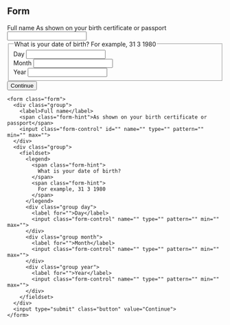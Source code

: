 ## Form

<form class="form">
  <div class="group">
    <label>Full name</label>
    <span class="form-hint">As shown on your birth certificate or passport</span>
    <input class="form-control" id="" name="" type="" pattern="" min="" max="">
  </div>
  <div class="group">
    <fieldset>
      <legend>
        <span class="form-hint">
          What is your date of birth?
        </span>
        <span class="form-hint">
          For example, 31 3 1980
        </span>
      </legend>
      <div class="group day">
        <label for="">Day</label>
        <input class="form-control" name="" type="" pattern="" min="" max="">
      </div>
      <div class="group month">
        <label for="">Month</label>
        <input class="form-control" name="" type="" pattern="" min="" max="">
      </div>
      <div class="group year">
        <label for="">Year</label>
        <input class="form-control" name="" type="" pattern="" min="" max="">
      </div>
    </fieldset>
  </div>
  <input type="submit" class="button" value="Continue">
</form>

    <form class="form">
      <div class="group">
        <label>Full name</label>
        <span class="form-hint">As shown on your birth certificate or passport</span>
        <input class="form-control" id="" name="" type="" pattern="" min="" max="">
      </div>
      <div class="group">
        <fieldset>
          <legend>
            <span class="form-hint">
              What is your date of birth?
            </span>
            <span class="form-hint">
              For example, 31 3 1980
            </span>
          </legend>
          <div class="group day">
            <label for="">Day</label>
            <input class="form-control" name="" type="" pattern="" min="" max="">
          </div>
          <div class="group month">
            <label for="">Month</label>
            <input class="form-control" name="" type="" pattern="" min="" max="">
          </div>
          <div class="group year">
            <label for="">Year</label>
            <input class="form-control" name="" type="" pattern="" min="" max="">
          </div>
        </fieldset>
      </div>
      <input type="submit" class="button" value="Continue">
    </form>
